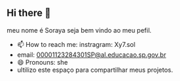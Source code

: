 ## Hi there 👋


meu nome é Soraya seja bem vindo ao meu pefil.

- 📫 How to reach me: instragram: Xy7.sol
- email: 00001123284301SP@al.educacao.sp.gov.br
- 😄 Pronouns: she
- ultilizo este espaço para compartilhar meus projetos.
